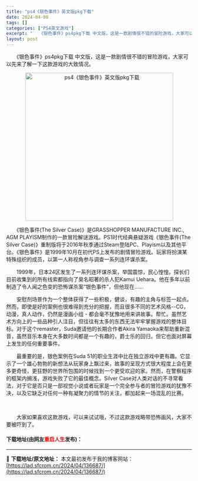 ```yaml
---
title: "ps4《银色事件》英文版pkg下载"
date: 2024-04-08
tags: []
categories: ["PS4英文游戏"]
excerpt: "　　《银色事件》ps4pkg下载 中文版，这是一款剧情很不错的冒险游戏，大家可以先来了解一下这款游戏的大致情况。 　　《银色事件(The Silver Case)》是GRASSHOPPER MANUFACTURE INC., AGM PLAYISM制作的一款冒险解谜游戏。PS1时代经典悬疑游戏《银色&hellip;"
layout: post
---
```


 <p>　　《银色事件》ps4pkg下载 中文版，这是一款剧情很不错的冒险游戏，大家可以先来了解一下这款游戏的大致情况。</p> <p align="center"><img align="" border="0" src="https://lad.sfcrom.cn/wp-content/uploads/2024/04/20240408_6613a40a87c1e.webp" width="401" alt="ps4《银色事件》英文版pkg下载" /></p> <p>　　《银色事件(The Silver Case)》是GRASSHOPPER MANUFACTURE INC., AGM PLAYISM制作的一款冒险解谜游戏。PS1时代经典悬疑游戏《银色事件(The Silver Case)》重制版将于2016年秋季通过Steam登陆PC、Playism以及其他平台。《银色事件》是1999年10月在初代PS上发布的剧情冒险游戏。玩家将扮演某特殊组织的成员，以第一人称视角参与调查一系列连环谋杀案。</p> <p>　　1999年，日本24区发生了一系列连环谋杀案，举国震惊，民心惶惶。探长们目前收集到的所有线索都指向了臭名昭著的杀人犯Kamui Uehara。他在多年以前制造了令人闻之色变的恐怖谋杀案&ldquo;银色事件&rdquo;，但他现在&hellip;&hellip;</p> <p>　　安慰剂场景作为一个整体获得了一些积极，健谈，有趣的主角与标签一起点。然而，即使是好的案例也很难得到充分的把握，而且很多不同的艺术风格--CG，动漫，真人动作，仍然是漫画小组 - 都会毫不犹豫地用来讲故事。帮忙。虽然艺术方向上的一些品种引人注目，但往往有太多的东西无法牢牢掌握游戏的整体目标。对于这个remaster，Suda邀请他的长期合作者Akira Yamaoka来帮助重新混音，虽然音乐本身在大多数时间都是一个有趣的，爵士乐的回归，但它也面对屏幕上发生的任何重要事件。</p> <p>　　最重要的是，银色案例在Suda 51的职业生涯中比在独立游戏中更有趣。它显示了一个雄心勃勃的新想法从玩家身上飘过来，故事的呈现方式很大程度上会在更多更奇怪，更狂野的世界所包围的时候找到一个更受欢迎的家。然而，在警察程序的框架内搁浅，游戏失败了它的最佳概念。Silver Case对人类对话的不寻常看法，对于它是否只是一部视觉小说或者玩家是一个完全参与者的冒险游戏的犹豫不决，以及它缺乏对任何一种有凝聚力的情节的关注，都加起来一场混乱的比赛。</p> <p>&nbsp;</p> <p>　　大家如果喜欢这款游戏，可以来试试哦，不过这款游戏略带恐怖画风，大家不要被吓到了。</p> <p><h4>下载地址(由网友<font color="red">重启人生</font>发布)：</h4></p> 

---
📖 **下载地址/原文地址：** 本文最初发布于我的博客网站：[https://lad.sfcrom.cn/2024/04/136687/](https://lad.sfcrom.cn/2024/04/136687/)
